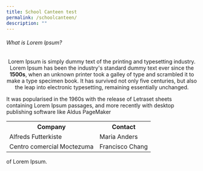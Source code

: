 ```yaml
---
title: School Canteen test
permalink: /schoolcanteen/
description: ""
---
```

<h6> What is Lorem Ipsum?</h6>
<p align="center">Lorem Ipsum is simply dummy text of the printing and typesetting industry. Lorem Ipsum has been the industry's standard dummy text ever since the <strong>1500s</strong>, when an unknown printer took a galley of type and scrambled it to make a type specimen book. It has survived not only five centuries, but also the leap into electronic typesetting, remaining essentially unchanged. </p><p>It was popularised in the 1960s with the release of Letraset sheets containing Lorem Ipsum passages, and more recently with desktop publishing software like Aldus PageMaker </p>

<table style="width:100%">
  <tbody><tr>
    <th>Company</th>
    <th>Contact</th>
 
  </tr>
  <tr>
    <td>Alfreds Futterkiste</td>
    <td>Maria Anders</td>
   
  </tr>
  <tr>
    <td>Centro comercial Moctezuma</td>
    <td>Francisco Chang</td>
    
  </tr>
</tbody></table>


of Lorem Ipsum.